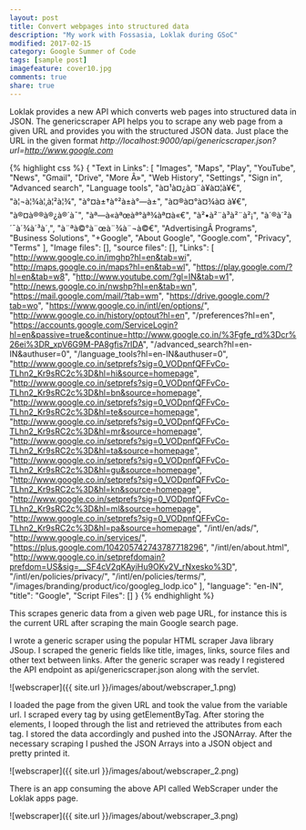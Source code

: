 ```yaml
---
layout: post
title: Convert webpages into structured data
description: "My work with Fossasia, Loklak during GSoC"
modified: 2017-02-15
category: Google Summer of Code
tags: [sample post]
imagefeature: cover10.jpg
comments: true
share: true
---
```


Loklak provides a new API which converts web pages into structured data in JSON. The genericscraper API helps you to scrape any web page from a given URL and provides you with the structured JSON data. Just place the URL in the given format *http://localhost:9000/api/genericscraper.json?url=http://www.google.com*

{% highlight css %}
{
  "Text in Links": [
    "Images",
    "Maps",
    "Play",
    "YouTube",
    "News",
    "Gmail",
    "Drive",
    "More Â»",
    "Web History",
    "Settings",
    "Sign in",
    "Advanced search",
    "Language tools",
    "à¤¹à¤¿à¤¨à¥à¤¦à¥€",
    "à¦¬à¦¾à¦‚à¦²à¦¾",
    "à°¤à±†à°²à±à°—à±",
    "à¤®à¤°à¤¾à¤ à¥€",
    "à®¤à®®à®¿à®´à¯",
    "àª—à«àªœàª°àª¾àª¤à«€",
    "à²•à²¨à³à²¨à²¡",
    "à´®à´²à´¯à´¾à´³à´‚",
    "à¨ªà©°à¨œà¨¾à¨¬à©€",
    "AdvertisingÂ Programs",
    "Business Solutions",
    "+Google",
    "About Google",
    "Google.com",
    "Privacy",
    "Terms"
  ],
  "Image files": [],
  "source files": [],
  "Links": [
    "http://www.google.co.in/imghp?hl=en&tab=wi",
    "http://maps.google.co.in/maps?hl=en&tab=wl",
    "https://play.google.com/?hl=en&tab=w8",
    "http://www.youtube.com/?gl=IN&tab=w1",
    "http://news.google.co.in/nwshp?hl=en&tab=wn",
    "https://mail.google.com/mail/?tab=wm",
    "https://drive.google.com/?tab=wo",
    "https://www.google.co.in/intl/en/options/",
    "http://www.google.co.in/history/optout?hl=en",
    "/preferences?hl=en",
    "https://accounts.google.com/ServiceLogin?hl=en&passive=true&continue=http://www.google.co.in/%3Fgfe_rd%3Dcr%26ei%3DR_xpV6G9M-PA8gfis7rIDA",
    "/advanced_search?hl=en-IN&authuser=0",
    "/language_tools?hl=en-IN&authuser=0",
    "http://www.google.co.in/setprefs?sig=0_VODpnfQFFvCo-TLhn2_Kr9sRC2c%3D&hl=hi&source=homepage",
    "http://www.google.co.in/setprefs?sig=0_VODpnfQFFvCo-TLhn2_Kr9sRC2c%3D&hl=bn&source=homepage",
    "http://www.google.co.in/setprefs?sig=0_VODpnfQFFvCo-TLhn2_Kr9sRC2c%3D&hl=te&source=homepage",
    "http://www.google.co.in/setprefs?sig=0_VODpnfQFFvCo-TLhn2_Kr9sRC2c%3D&hl=mr&source=homepage",
    "http://www.google.co.in/setprefs?sig=0_VODpnfQFFvCo-TLhn2_Kr9sRC2c%3D&hl=ta&source=homepage",
    "http://www.google.co.in/setprefs?sig=0_VODpnfQFFvCo-TLhn2_Kr9sRC2c%3D&hl=gu&source=homepage",
    "http://www.google.co.in/setprefs?sig=0_VODpnfQFFvCo-TLhn2_Kr9sRC2c%3D&hl=kn&source=homepage",
    "http://www.google.co.in/setprefs?sig=0_VODpnfQFFvCo-TLhn2_Kr9sRC2c%3D&hl=ml&source=homepage",
    "http://www.google.co.in/setprefs?sig=0_VODpnfQFFvCo-TLhn2_Kr9sRC2c%3D&hl=pa&source=homepage",
    "/intl/en/ads/",
    "http://www.google.co.in/services/",
    "https://plus.google.com/104205742743787718296",
    "/intl/en/about.html",
    "http://www.google.co.in/setprefdomain?prefdom=US&sig=__SF4cV2qKAyiHu9OKv2V_rNxesko%3D",
    "/intl/en/policies/privacy/",
    "/intl/en/policies/terms/",
    "/images/branding/product/ico/googleg_lodp.ico"
  ],
  "language": "en-IN",
  "title": "Google",
  "Script Files": []
}
{% endhighlight %}

This scrapes generic data from a given web page URL, for instance this is the current URL after scraping the main Google search page.

I wrote a generic scraper using the popular HTML scraper Java library JSoup. I scraped the generic fields like title, images, links, source files and other text between links. After the generic scraper was ready I registered the API endpoint as api/genericscraper.json along with the servlet.

![webscraper]({{ site.url }}/images/about/webscraper_1.png)

I loaded the page from the given URL and took the value from the variable url. I scraped every tag by using getElementByTag. After storing the elements, I looped through the list and retrieved the attributes from each tag. I stored the data accordingly and pushed into the JSONArray. After the necessary scraping I pushed the JSON Arrays into a JSON object and pretty printed it.

![webscraper]({{ site.url }}/images/about/webscraper_2.png)

There is an app consuming the above API called WebScraper under the Loklak apps page.

![webscraper]({{ site.url }}/images/about/webscraper_3.png)
